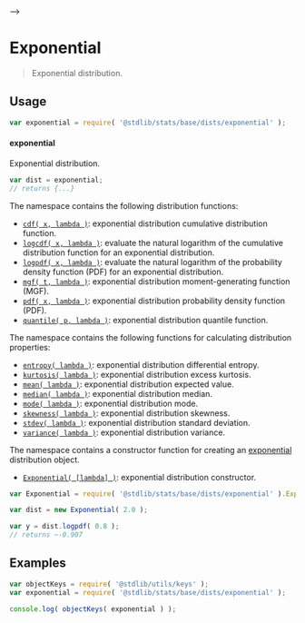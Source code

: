     

-->

# Exponential

> Exponential distribution.

<section class="usage">

## Usage

```javascript
var exponential = require( '@stdlib/stats/base/dists/exponential' );
```

#### exponential

Exponential distribution.

```javascript
var dist = exponential;
// returns {...}
```

The namespace contains the following distribution functions:

<!-- <toc pattern="*+(cdf|pdf|mgf|quantile)*"> -->

<div class="namespace-toc">

-   <span class="signature">[`cdf( x, lambda )`][@stdlib/stats/base/dists/exponential/cdf]</span><span class="delimiter">: </span><span class="description">exponential distribution cumulative distribution function.</span>
-   <span class="signature">[`logcdf( x, lambda )`][@stdlib/stats/base/dists/exponential/logcdf]</span><span class="delimiter">: </span><span class="description">evaluate the natural logarithm of the cumulative distribution function for an exponential distribution.</span>
-   <span class="signature">[`logpdf( x, lambda )`][@stdlib/stats/base/dists/exponential/logpdf]</span><span class="delimiter">: </span><span class="description">evaluate the natural logarithm of the probability density function (PDF) for an exponential distribution.</span>
-   <span class="signature">[`mgf( t, lambda )`][@stdlib/stats/base/dists/exponential/mgf]</span><span class="delimiter">: </span><span class="description">exponential distribution moment-generating function (MGF).</span>
-   <span class="signature">[`pdf( x, lambda )`][@stdlib/stats/base/dists/exponential/pdf]</span><span class="delimiter">: </span><span class="description">exponential distribution probability density function (PDF).</span>
-   <span class="signature">[`quantile( p, lambda )`][@stdlib/stats/base/dists/exponential/quantile]</span><span class="delimiter">: </span><span class="description">exponential distribution quantile function.</span>

</div>

<!-- </toc> -->

The namespace contains the following functions for calculating distribution properties:

<!-- <toc pattern="*+(entropy|kurtosis|mean|median|mode|skewness|stdev|variance)*"> -->

<div class="namespace-toc">

-   <span class="signature">[`entropy( lambda )`][@stdlib/stats/base/dists/exponential/entropy]</span><span class="delimiter">: </span><span class="description">exponential distribution differential entropy.</span>
-   <span class="signature">[`kurtosis( lambda )`][@stdlib/stats/base/dists/exponential/kurtosis]</span><span class="delimiter">: </span><span class="description">exponential distribution excess kurtosis.</span>
-   <span class="signature">[`mean( lambda )`][@stdlib/stats/base/dists/exponential/mean]</span><span class="delimiter">: </span><span class="description">exponential distribution expected value.</span>
-   <span class="signature">[`median( lambda )`][@stdlib/stats/base/dists/exponential/median]</span><span class="delimiter">: </span><span class="description">exponential distribution median.</span>
-   <span class="signature">[`mode( lambda )`][@stdlib/stats/base/dists/exponential/mode]</span><span class="delimiter">: </span><span class="description">exponential distribution mode.</span>
-   <span class="signature">[`skewness( lambda )`][@stdlib/stats/base/dists/exponential/skewness]</span><span class="delimiter">: </span><span class="description">exponential distribution skewness.</span>
-   <span class="signature">[`stdev( lambda )`][@stdlib/stats/base/dists/exponential/stdev]</span><span class="delimiter">: </span><span class="description">exponential distribution standard deviation.</span>
-   <span class="signature">[`variance( lambda )`][@stdlib/stats/base/dists/exponential/variance]</span><span class="delimiter">: </span><span class="description">exponential distribution variance.</span>

</div>

<!-- </toc> -->

The namespace contains a constructor function for creating an [exponential][exponential-distribution] distribution object.

<!-- <toc pattern="*ctor*"> -->

<div class="namespace-toc">

-   <span class="signature">[`Exponential( [lambda] )`][@stdlib/stats/base/dists/exponential/ctor]</span><span class="delimiter">: </span><span class="description">exponential distribution constructor.</span>

</div>

<!-- </toc> -->

```javascript
var Exponential = require( '@stdlib/stats/base/dists/exponential' ).Exponential;

var dist = new Exponential( 2.0 );

var y = dist.logpdf( 0.8 );
// returns ~-0.907
```

</section>

<!-- /.usage -->

<section class="examples">

## Examples

<!-- TODO: better examples -->

<!-- eslint no-undef: "error" -->

```javascript
var objectKeys = require( '@stdlib/utils/keys' );
var exponential = require( '@stdlib/stats/base/dists/exponential' );

console.log( objectKeys( exponential ) );
```

</section>

<!-- /.examples -->

<!-- Section for related `stdlib` packages. Do not manually edit this section, as it is automatically populated. -->

<section class="related">

</section>

<!-- /.related -->

<!-- Section for all links. Make sure to keep an empty line after the `section` element and another before the `/section` close. -->

<section class="links">

[exponential-distribution]: https://en.wikipedia.org/wiki/Exponential_distribution

<!-- <toc-links> -->

[@stdlib/stats/base/dists/exponential/ctor]: https://github.com/Rejoan-Sardar/Big-Project-with-stdlib/tree/main/lib/node_modules/%40stdlib/stats/base/dists/exponential/ctor

[@stdlib/stats/base/dists/exponential/entropy]: https://github.com/Rejoan-Sardar/Big-Project-with-stdlib/tree/main/lib/node_modules/%40stdlib/stats/base/dists/exponential/entropy

[@stdlib/stats/base/dists/exponential/kurtosis]: https://github.com/Rejoan-Sardar/Big-Project-with-stdlib/tree/main/lib/node_modules/%40stdlib/stats/base/dists/exponential/kurtosis

[@stdlib/stats/base/dists/exponential/mean]: https://github.com/Rejoan-Sardar/Big-Project-with-stdlib/tree/main/lib/node_modules/%40stdlib/stats/base/dists/exponential/mean

[@stdlib/stats/base/dists/exponential/median]: https://github.com/Rejoan-Sardar/Big-Project-with-stdlib/tree/main/lib/node_modules/%40stdlib/stats/base/dists/exponential/median

[@stdlib/stats/base/dists/exponential/mode]: https://github.com/Rejoan-Sardar/Big-Project-with-stdlib/tree/main/lib/node_modules/%40stdlib/stats/base/dists/exponential/mode

[@stdlib/stats/base/dists/exponential/skewness]: https://github.com/Rejoan-Sardar/Big-Project-with-stdlib/tree/main/lib/node_modules/%40stdlib/stats/base/dists/exponential/skewness

[@stdlib/stats/base/dists/exponential/stdev]: https://github.com/Rejoan-Sardar/Big-Project-with-stdlib/tree/main/lib/node_modules/%40stdlib/stats/base/dists/exponential/stdev

[@stdlib/stats/base/dists/exponential/variance]: https://github.com/Rejoan-Sardar/Big-Project-with-stdlib/tree/main/lib/node_modules/%40stdlib/stats/base/dists/exponential/variance

[@stdlib/stats/base/dists/exponential/cdf]: https://github.com/Rejoan-Sardar/Big-Project-with-stdlib/tree/main/lib/node_modules/%40stdlib/stats/base/dists/exponential/cdf

[@stdlib/stats/base/dists/exponential/logcdf]: https://github.com/Rejoan-Sardar/Big-Project-with-stdlib/tree/main/lib/node_modules/%40stdlib/stats/base/dists/exponential/logcdf

[@stdlib/stats/base/dists/exponential/logpdf]: https://github.com/Rejoan-Sardar/Big-Project-with-stdlib/tree/main/lib/node_modules/%40stdlib/stats/base/dists/exponential/logpdf

[@stdlib/stats/base/dists/exponential/mgf]: https://github.com/Rejoan-Sardar/Big-Project-with-stdlib/tree/main/lib/node_modules/%40stdlib/stats/base/dists/exponential/mgf

[@stdlib/stats/base/dists/exponential/pdf]: https://github.com/Rejoan-Sardar/Big-Project-with-stdlib/tree/main/lib/node_modules/%40stdlib/stats/base/dists/exponential/pdf

[@stdlib/stats/base/dists/exponential/quantile]: https://github.com/Rejoan-Sardar/Big-Project-with-stdlib/tree/main/lib/node_modules/%40stdlib/stats/base/dists/exponential/quantile

<!-- </toc-links> -->

</section>

<!-- /.links -->

